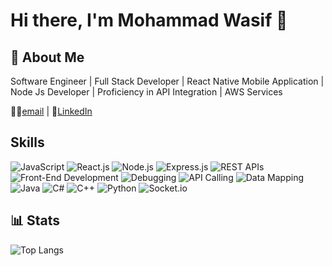 # Hi there, I'm Mohammad Wasif 👋

## 🚀 About Me

Software Engineer | Full Stack Developer | React Native Mobile Application | Node Js Developer | Proficiency in API Integration | AWS Services

👩‍💻[email](mailto:m.wasif.balti@gmail.com) | 🤝[LinkedIn](https://www.linkedin.com/in/m-wasif-balti) 

## Skills

![JavaScript](https://img.shields.io/badge/JavaScript-Expert-F7DF1E?logo=javascript)
![React.js](https://img.shields.io/badge/React.js-Expert-61DAFB?logo=react&logoColor=white)
![Node.js](https://img.shields.io/badge/Node.js-Expert-339933?logo=node.js)
![Express.js](https://img.shields.io/badge/Express.js-Expert-000000?logo=express)
![REST APIs](https://img.shields.io/badge/REST%20APIs-Expert-FFC300?logo=rest)
![Front-End Development](https://img.shields.io/badge/Front--End%20Development-Expert-1380C3?logo=frontend)
![Debugging](https://img.shields.io/badge/Debugging-Expert-9B111E?logo=debugging)
![API Calling](https://img.shields.io/badge/API%20Calling-Expert-2E8B57?logo=api)
![Data Mapping](https://img.shields.io/badge/Data%20Mapping-Expert-6A5ACD?logo=data)
![Java](https://img.shields.io/badge/Java-Junior--Level-007396?logo=java)
![C#](https://img.shields.io/badge/C%23-Junior--Level-239120?logo=c%20sharp)
![C++](https://img.shields.io/badge/C++-Mid--Level-00599C?logo=cplusplus)
![Python](https://img.shields.io/badge/Python-MidLevel-3776AB?logo=python)
![Socket.io](https://img.shields.io/badge/Socket.io-Junior-010101?logo=socket.io)

## 📊 Stats

![Top Langs](https://github-readme-stats.vercel.app/api/top-langs/?username=Mohammadwasifbalti&layout=compact&theme=radical)

<!-- ![Mohammad Wasif GitHub stats](https://github-readme-stats.vercel.app/api?username=Mohammadwasifbalti&show_icons=true&theme=radical) -->
